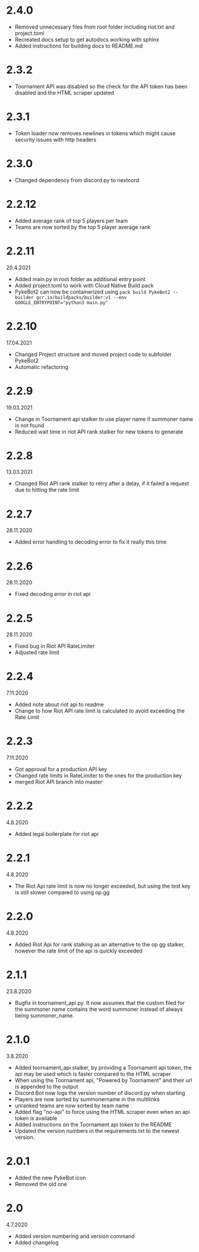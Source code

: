 # 2.4.0
- Removed unnecessary files from root folder including riot.txt and project.toml
- Recreated docs setup to get autodocs working with sphinx
- Added instructions for building docs to README.md

# 2.3.2
- Toornament API was disabled so the check for the API token has been disabled and the HTML scraper updated

# 2.3.1
- Token loader now removes newlines in tokens which might cause security issues with http headers

# 2.3.0
- Changed dependency from discord.py to nextcord

# 2.2.12
- Added average rank of top 5 players per team
- Teams are now sorted by the top 5 player average rank

# 2.2.11
20.4.2021
- Added main.py in root folder as additional entry point
- Added project.toml to work with Cloud Native Build pack
- PykeBot2 can now be containerized using 
  `pack build PykeBot2 --builder gcr.io/buildpacks/builder:v1 --env GOOGLE_ENTRYPOINT="python3 main.py"`

# 2.2.10
17.04.2021
- Changed Project structure and moved project code to subfolder PykeBot2
- Automatic refactoring

# 2.2.9
19.03.2021
- Change in Toornament api stalker to use player name if summoner name is not found
- Reduced wait time in riot API rank stalker for new tokens to generate

# 2.2.8
13.03.2021
- Changed Riot API rank stalker to retry after a delay, if it failed a request due to hitting the rate limit

# 2.2.7
28.11.2020
- Added error handling to decoding error to fix it really this time

# 2.2.6
28.11.2020
- Fixed decoding error in riot api

# 2.2.5
28.11.2020
- Fixed bug in Riot API RateLimiter
- Adjusted rate limit

# 2.2.4
7.11.2020
- Added note about riot api to readme
- Change to how Riot API rate limit is calculated to avoid exceeding the Rate Limit

# 2.2.3
7.11.2020
- Got approval for a production API key
- Changed rate limits in RateLimiter to the ones for the production key
- merged Riot API branch into master

# 2.2.2
4.8.2020
- Added legal boilerplate for riot api

# 2.2.1
4.8.2020
- The Riot Api rate limit is now no longer exceeded, but using the test key is still slower compared to using op.gg

# 2.2.0
4.8.2020
- Added Riot Api for rank stalking as an alternative to the op gg stalker, however the rate limit of the api is quickly exceeded

# 2.1.1
23.8.2020
- Bugfix in toornament_api.py. It now assumes that the custom filed for the summoner name contains the word summoner instead of always being summoner_name. 

# 2.1.0
3.8.2020
- Added toornament_api stalker, by providing a Toornament api token, the api may be used which is faster compared to the HTML scraper
- When using the Toornament api, "Powered by Toornament" and their url is appended to the output
- Discord Bot now logs the version number of discord.py when starting
- Players are now sorted by summonername in the multilinks
- unranked teams are now sorted by team name
- Added flag "no-api" to force using the HTML scraper even when an api token is available
- Added instructions on the Toornament api token to the README
- Updated the version numbers in the requirements.txt to the newest version.

# 2.0.1
- Added the new PykeBot icon
- Removed the old one 

# 2.0
4.7.2020
- Added version numbering and version command
- Added changelog